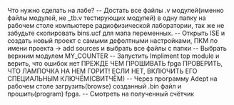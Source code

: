 Что нужно сделать на лабе?
-- Достать все файлы .v модулей(именно файлы модулей, не _tb.v тестирующих модулей) в одну папку на рабочем столе компьютере радиофизической лаборатории, так же не забудьте скопировать bins.ucf для мапа переменных.
-- Открыть ISE и создать новый проект с самыми дефолтными настройками, ПКМ по имени проекта -> add sources и выбрать все файлы с папки
-- Выбрать верхним модулем MY_COUNTER
-- Запустить Impliment top module и верить, что ошибок нет
ПРЕЖДЕ ЧЕМ ПРОШИВАТЬ fpga ПРОВЕРИТЬ, ЧТО ЛАМПОЧКА НА НЕМ ГОРИТ! ЕСЛИ НЕТ, ВКЛЮЧИТЬ ЕГО СПЕЦИАЛЬНЫМ КЛЮЧЁМ(СВИТЧЁМ)
-- Через программу Adept на рабочем столе загрузить(browse) созданный .bin файл и прошить(program) fpga.
-- Смотреть на полученный счётчик
